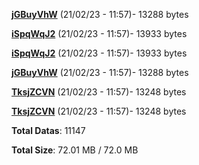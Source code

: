 [**jGBuyVhW**](/data/jGBuyVhW.txt) (21/02/23 - 11:57)- 13288 bytes

[**iSpqWqJ2**](/data/iSpqWqJ2.txt) (21/02/23 - 11:57)- 13933 bytes

[**iSpqWqJ2**](/data/iSpqWqJ2.txt) (21/02/23 - 11:57)- 13933 bytes

[**jGBuyVhW**](/data/jGBuyVhW.txt) (21/02/23 - 11:57)- 13288 bytes

[**TksjZCVN**](/data/TksjZCVN.txt) (21/02/23 - 11:57)- 13248 bytes

[**TksjZCVN**](/data/TksjZCVN.txt) (21/02/23 - 11:57)- 13248 bytes

**Total Datas**: 11147

**Total Size**: 72.01 MB / 72.0 MB